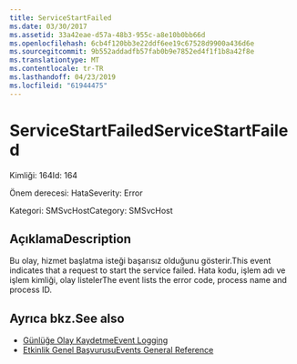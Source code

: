 ```yaml
---
title: ServiceStartFailed
ms.date: 03/30/2017
ms.assetid: 33a42eae-d57a-48b3-955c-a8e10b0bb66d
ms.openlocfilehash: 6cb4f120bb3e22ddf6ee19c67528d9900a436d6e
ms.sourcegitcommit: 9b552addadfb57fab0b9e7852ed4f1f1b8a42f8e
ms.translationtype: MT
ms.contentlocale: tr-TR
ms.lasthandoff: 04/23/2019
ms.locfileid: "61944475"
---
```

# <a name="servicestartfailed"></a><span data-ttu-id="55fed-102">ServiceStartFailed</span><span class="sxs-lookup"><span data-stu-id="55fed-102">ServiceStartFailed</span></span>
<span data-ttu-id="55fed-103">Kimliği: 164</span><span class="sxs-lookup"><span data-stu-id="55fed-103">Id: 164</span></span>  
  
 <span data-ttu-id="55fed-104">Önem derecesi: Hata</span><span class="sxs-lookup"><span data-stu-id="55fed-104">Severity: Error</span></span>  
  
 <span data-ttu-id="55fed-105">Kategori: SMSvcHost</span><span class="sxs-lookup"><span data-stu-id="55fed-105">Category: SMSvcHost</span></span>  
  
## <a name="description"></a><span data-ttu-id="55fed-106">Açıklama</span><span class="sxs-lookup"><span data-stu-id="55fed-106">Description</span></span>  
 <span data-ttu-id="55fed-107">Bu olay, hizmet başlatma isteği başarısız olduğunu gösterir.</span><span class="sxs-lookup"><span data-stu-id="55fed-107">This event indicates that a request to start the service failed.</span></span> <span data-ttu-id="55fed-108">Hata kodu, işlem adı ve işlem kimliği, olay listeler</span><span class="sxs-lookup"><span data-stu-id="55fed-108">The event lists the error code, process name and process ID.</span></span>  
  
## <a name="see-also"></a><span data-ttu-id="55fed-109">Ayrıca bkz.</span><span class="sxs-lookup"><span data-stu-id="55fed-109">See also</span></span>

- [<span data-ttu-id="55fed-110">Günlüğe Olay Kaydetme</span><span class="sxs-lookup"><span data-stu-id="55fed-110">Event Logging</span></span>](../../../../../docs/framework/wcf/diagnostics/event-logging/index.md)
- [<span data-ttu-id="55fed-111">Etkinlik Genel Başvurusu</span><span class="sxs-lookup"><span data-stu-id="55fed-111">Events General Reference</span></span>](../../../../../docs/framework/wcf/diagnostics/event-logging/events-general-reference.md)
